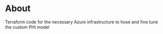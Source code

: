 # About

Terraform code for the necessary Azure infrastructure to hose and fine tune the custom PHI model
